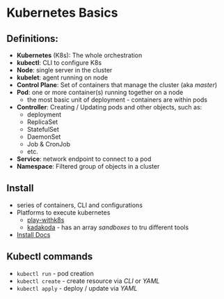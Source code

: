 # Kubernetes Basics

## Definitions:
* **Kubernetes** (K8s): The whole orchestration
* **kubectl**: CLI to configure K8s
* **Node**: single server in the cluster
* **kubelet**: agent running on node
* **Control Plane**: Set of containers that manage the cluster (aka _master_)
* **Pod**: one or more container(s) running together on a node
    * the most basic unit of deployment - containers are within pods
* **Controller**: Creating / Updating pods and other objects, such as:
    * deployment
    * ReplicaSet
    * StatefulSet
    * DaemonSet
    * Job & CronJob
    * etc.
* **Service**: network endpoint to connect to a pod
* **Namespace**: Filtered group of objects in a cluster

## Install
* series of containers, CLI and configurations
* Platforms to execute kubernetes
    * [play-withk8s](play-withk8s.com)
    * [kadakoda](https://www.katacoda.com/) - has an array _sandboxes_ to tru different tools
* [Install Docs](../../Kubernetes/installation.md)


## Kubectl commands
* `kubectl run` - pod creation
* `kubectl create` - create resource via _CLI_ or _YAML_
* `kubectl apply` - deploy / update via _YAML_
